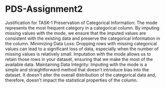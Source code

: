 # PDS-Assignment2
Justification for TASK-1
Preservation of Categorical Information: The mode represents the most frequent category in a categorical column. By imputing missing values with the mode, we ensure that the imputed values are consistent with the existing data and preserve the categorical information in the column.                                                                                     Minimizing Data Loss: Dropping rows with missing categorical values can lead to a significant loss of data, especially when the number of missing values is relatively small. Imputation with the mode allows us to retain those rows in your dataset, ensuring that we make the most of the available data.                                                                             Maintaining Data Integrity: Imputing with the mode is a simple and straightforward method that doesn't introduce bias into the dataset. It doesn't alter the overall distribution of the categorical data and, therefore, doesn't impact the statistical properties of the column.
